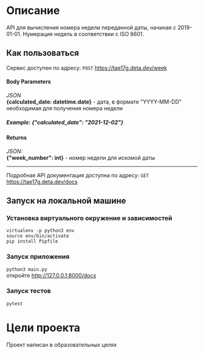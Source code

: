# Описание

API для вычисления номера недели переданной даты, начиная с 2019-01-01. Нумерация недель в соответствии с ISO 8601.

## Как пользоваться

Сервис доступен по адресу: ```POST``` https://tae17g.deta.dev/week

#### Body Parameters

_JSON_  
**{calculated_date: datetime.date}**  - дата, в формате "YYYY-MM-DD" необходимая для получения номера недели
##### _Example:  {"calculated_date": "2021-12-02"}_
    
#### Returns

_JSON:_  
**{"week_number": int}** - номер недели для искомой даты
__________
Подробная API документация доступна по адресу: ```GET``` https://tae17g.deta.dev/docs



## Запуск на локальной машине

### Установка виртуального окружение и зависимостей
```virtualenv -p python3 env```  
```source env/bin/activate```   
```pip install Pipfile```  

### Запуск приложения
```python3 main.py```  
откройте http://127.0.0.1:8000/docs

### Запуск тестов
```pytest```  

# Цели проекта

Проект написан в образовательных целях
